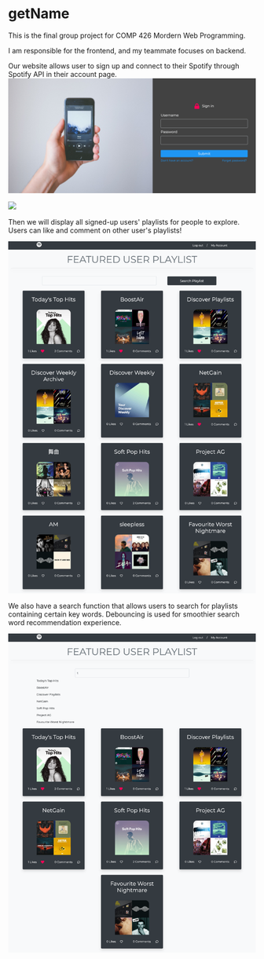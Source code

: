 # getName
 This is the final group project for COMP 426 Mordern Web Programming. 
 
I am responsible for the frontend, and my teammate focuses on backend. 

Our website allows user to sign up and connect to their Spotify through Spotify API in their account page. 
![](img/signin.png)

![](img/maccount.png)

Then we will display all signed-up users' playlists for people to explore. Users can like and comment on other user's playlists!

![](img/gallery.png)

 We also have a search function that allows users to search for playlists containing certain key words. Debouncing is used for smoothier search word recommendation experience.

![](img/suggestion.png)


